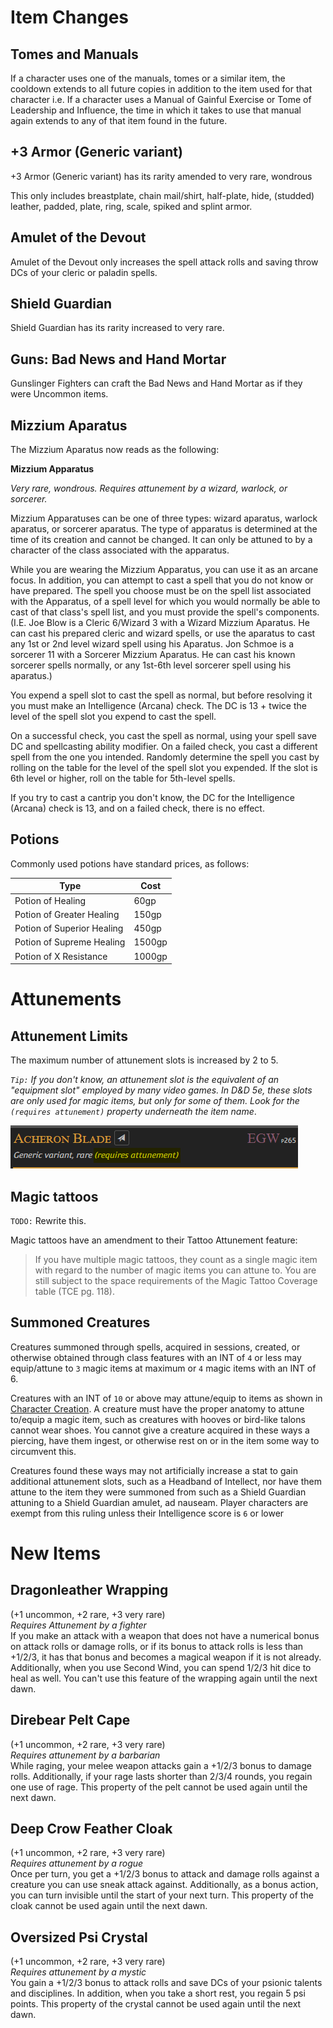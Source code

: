 
# Item Changes

## Tomes and Manuals

If a character uses one of the manuals, tomes or a similar item, the cooldown extends to all future copies in addition to the item used for that character i.e. If a character uses a Manual of Gainful Exercise or Tome of Leadership and Influence, the time in which it takes to use that manual again extends to any of that item found in the future.

## +3 Armor (Generic variant)

+3 Armor (Generic variant) has its rarity amended to very rare, wondrous

This only includes breastplate, chain mail/shirt, half-plate, hide, (studded) leather, padded, plate, ring, scale, spiked and splint armor.

## Amulet of the Devout

Amulet of the Devout only increases the spell attack rolls and saving throw DCs of your cleric or paladin spells.

## Shield Guardian

Shield Guardian has its rarity increased to very rare.

## Guns: Bad News and Hand Mortar

Gunslinger Fighters can craft the Bad News and Hand Mortar as if they were Uncommon items.

## Mizzium Aparatus

The Mizzium Aparatus now reads as the following:

**Mizzium Apparatus** 

_Very rare, wondrous.  Requires attunement by a wizard, warlock, or sorcerer._ 

Mizzium Apparatuses can be one of three types:  wizard aparatus, warlock aparatus, or sorcerer aparatus.  The type of apparatus is determined at the time of its creation and cannot be changed.  It can only be attuned to by a character of the class associated with the apparatus.

While you are wearing the Mizzium Apparatus, you can use it as an arcane focus. In addition, you can attempt to cast a spell that you do not know or have prepared. The spell you choose must be on the spell list associated with the Apparatus, of a spell level for which you would normally be able to cast of that class's spell list, and you must provide the spell's components. (I.E. Joe Blow is a Cleric 6/Wizard 3 with a Wizard Mizzium Aparatus.  He can cast his prepared cleric and wizard spells, or use the aparatus to cast any 1st or 2nd level wizard spell using his Aparatus. Jon Schmoe is a sorcerer 11 with a Sorcerer Mizzium Aparatus.  He can cast his known sorcerer spells normally, or any 1st-6th level sorcerer spell using his aparatus.)

You expend a spell slot to cast the spell as normal, but before resolving it you must make an Intelligence (Arcana) check. The DC is 13 + twice the level of the spell slot you expend to cast the spell.

On a successful check, you cast the spell as normal, using your spell save DC and spellcasting ability modifier. On a failed check, you cast a different spell from the one you intended. Randomly determine the spell you cast by rolling on the table for the level of the spell slot you expended. If the slot is 6th level or higher, roll on the table for 5th-level spells.

If you try to cast a cantrip you don't know, the DC for the Intelligence (Arcana) check is 13, and on a failed check, there is no effect.


## Potions
Commonly used potions have standard prices, as follows:

| Type                        | Cost    |
|-----------------------------|---------|
| Potion of Healing           | 60gp    |
| Potion of Greater Healing   | 150gp   |
| Potion of Superior Healing  | 450gp   |
| Potion of Supreme Healing   | 1500gp  |
| Potion of X Resistance      | 1000gp  |

# Attunements

## Attunement Limits
The maximum number of attunement slots is increased by 2 to 5.

*`Tip:` If you don't know, an attunement slot is the equivalent of an "equipment slot" employed by many video games. In D&D 5e, these slots are only used for magic items, but only for some of them. Look for the `(requires attunement)` property underneath the item name*.

![](../assets/attunement_required.png)

## Magic tattoos
`TODO:` Rewrite this.

Magic tattoos have an amendment to their Tattoo Attunement feature:

> If you have multiple magic tattoos, they count as a single magic item with regard to the number of magic items you can attune to. You are still subject to the space requirements of the Magic Tattoo Coverage table (TCE pg. 118).

## Summoned Creatures

Creatures summoned through spells, acquired in sessions, created, or otherwise obtained through class features with an INT of `4` or less may equip/attune to `3` magic items at maximum or `4` magic items with an INT of 6.

Creatures with an INT of `10` or above may attune/equip to items as shown in [Character Creation](character_creation.md). A creature must have the proper anatomy to attune to/equip a magic item, such as creatures with hooves or bird-like talons cannot wear shoes. You cannot give a creature acquired in these ways a piercing, have them ingest, or otherwise rest on or in the item some way to circumvent this. 

Creatures found these ways may not artificially increase a stat to gain additional attunement slots, such as a Headband of Intellect, nor have them attune to the item they were summoned from such as a Shield Guardian attuning to a Shield Guardian amulet, ad nauseam. Player characters are exempt from this ruling unless their Intelligence score is `6` or lower

# New Items

## Dragonleather Wrapping
(+1 uncommon, +2 rare, +3 very rare)  </br>
*Requires Attunement by a fighter*  </br>
If you make an attack with a weapon that does not have a numerical bonus on attack rolls or damage rolls, or if its bonus to attack rolls is less than +1/2/3, it has that bonus and becomes a magical weapon if it is not already.  Additionally, when you use Second Wind, you can spend 1/2/3 hit dice to heal as well.  You can't use this feature of the wrapping again until the next dawn. 

## Direbear Pelt Cape
(+1 uncommon, +2 rare, +3 very rare) </br>
*Requires attunement by a barbarian*  </br>
While raging, your melee weapon attacks gain a +1/2/3 bonus to damage rolls.  Additionally, if your rage lasts shorter than 2/3/4 rounds, you regain one use of rage.  This property of the pelt cannot be used again until the next dawn. 

## Deep Crow Feather Cloak
(+1 uncommon, +2 rare, +3 very rare)  </br>
*Requires attunement by a rogue*  </br>
Once per turn, you get a +1/2/3 bonus to attack and damage rolls against a creature you can use sneak attack against.  Additionally, as a bonus action, you can turn invisible until the start of your next turn.  This property of the cloak cannot be used again until the next dawn. 

## Oversized Psi Crystal
(+1 uncommon, +2 rare, +3 very rare) </br>
*Requires attunement by a mystic*  </br>
You gain a +1/2/3 bonus to attack rolls and save DCs of your psionic talents and disciplines.  In addition, when you take a short rest, you regain 5 psi points.  This property of the crystal cannot be used again until the next dawn. 
